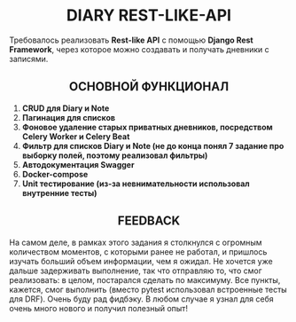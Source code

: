 # <div class="mainheader" align="center">DIARY REST-LIKE-API</div>

Требовалось реализовать **Rest-like API** с помощью **Django Rest Framework**, через которое можно создавать и получать дневники с записями.

## <div class="funcheader" align="center">ОСНОВНОЙ ФУНКЦИОНАЛ</div>

1. **CRUD для Diary и Note**
2. **Пагинация для списков**
3. **Фоновое удаление старых приватных дневников, посредством Celery Worker и Celery Beat**
4. **Фильтр для списков Diary и Note (не до конца понял 7 задание про выборку полей, поэтому реализовал фильтры)**
5. **Автодокументация Swagger**
6. **Docker-compose**
7. **Unit тестирование (из-за невнимательности использовал внутренние тесты)**

## <div class="feedheader" align="center">FEEDBACK</div>

На самом деле, в рамках этого задания я столкнулся с огромным количеством моментов, с которыми ранее не работал, и пришлось изучать больший объем информации, чем я ожидал. Не хочется уже дальше задерживать выполнение, так что отправляю то, что смог реализовать: в целом, постарался сделать по максимуму. Все пункты, кажется, смог выполнить (вместо pytest использовал встроенные тесты для DRF). 
Очень буду рад фидбэку. В любом случае я узнал для себя очень много нового и получил полезный опыт!